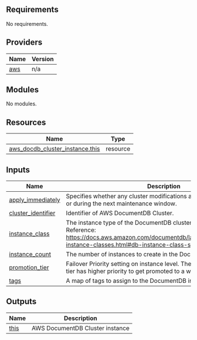 <!-- BEGIN_TF_DOCS -->
## Requirements

No requirements.

## Providers

| Name | Version |
|------|---------|
| <a name="provider_aws"></a> [aws](#provider\_aws) | n/a |

## Modules

No modules.

## Resources

| Name | Type |
|------|------|
| [aws_docdb_cluster_instance.this](https://registry.terraform.io/providers/hashicorp/aws/latest/docs/resources/docdb_cluster_instance) | resource |

## Inputs

| Name | Description | Type | Default | Required |
|------|-------------|------|---------|:--------:|
| <a name="input_apply_immediately"></a> [apply\_immediately](#input\_apply\_immediately) | Specifies whether any cluster modifications are applied immediately, or during the next maintenance window. | `bool` | `true` | no |
| <a name="input_cluster_identifier"></a> [cluster\_identifier](#input\_cluster\_identifier) | Identifier of AWS DocumentDB Cluster. | `string` | n/a | yes |
| <a name="input_instance_class"></a> [instance\_class](#input\_instance\_class) | The instance type of the DocumentDB cluster. Example: 'db.r5.large'. Reference: https://docs.aws.amazon.com/documentdb/latest/developerguide/db-instance-classes.html#db-instance-class-specs | `string` | `"db.r5.large"` | no |
| <a name="input_instance_count"></a> [instance\_count](#input\_instance\_count) | The number of instances to create in the DocumentDB cluster. | `number` | `1` | no |
| <a name="input_promotion_tier"></a> [promotion\_tier](#input\_promotion\_tier) | Failover Priority setting on instance level. The reader who has lower tier has higher priority to get promoted to a writer in case of failover. | `number` | `0` | no |
| <a name="input_tags"></a> [tags](#input\_tags) | A map of tags to assign to the DocumentDB instance. | `map(string)` | `null` | no |

## Outputs

| Name | Description |
|------|-------------|
| <a name="output_this"></a> [this](#output\_this) | AWS DocumentDB Cluster instance |
<!-- END_TF_DOCS -->